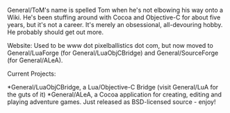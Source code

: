 

General/ToM's name is spelled Tom when he's not elbowing his way onto a Wiki. He's been stuffing around with Cocoa and Objective-C for about five years, but it's not a career. It's merely an obsessional, all-devouring hobby. He probably should get out more. 

Website: Used to be www dot pixelballistics dot com, but now moved to General/LuaForge (for General/LuaObjCBridge) and General/SourceForge (for General/ALeA).

Current Projects:


*General/LuaObjCBridge, a Lua/Objective-C Bridge (visit General/LuA for the guts of it)
*General/ALeA, a Cocoa application for creating, editing and playing adventure games. Just released as BSD-licensed source - enjoy!